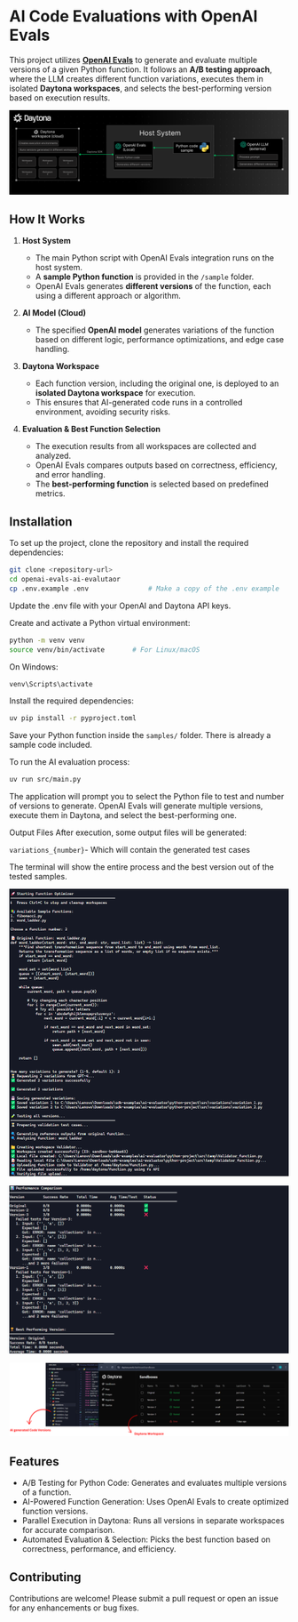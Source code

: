 # AI Code Evaluations with OpenAI Evals

This project utilizes **[OpenAI Evals](https://github.com/openai/evals)** to generate and evaluate multiple versions of a given Python function. It follows an **A/B testing approach**, where the LLM creates different function variations, executes them in isolated **Daytona workspaces**, and selects the best-performing version based on execution results.

![Architecture Diagram](docs/assets/architecture-diagram.png)

## How It Works

1. **Host System**
    - The main Python script with OpenAI Evals integration runs on the host system.
    - A **sample Python function** is provided in the `/sample` folder.
    - OpenAI Evals generates **different versions** of the function, each using a different approach or algorithm.

2. **AI Model (Cloud)**
    - The specified **OpenAI model** generates variations of the function based on different logic, performance optimizations, and edge case handling.

3. **Daytona Workspace**
    - Each function version, including the original one, is deployed to an **isolated Daytona workspace** for execution.
    - This ensures that AI-generated code runs in a controlled environment, avoiding security risks.

4. **Evaluation & Best Function Selection**
    - The execution results from all workspaces are collected and analyzed.
    - OpenAI Evals compares outputs based on correctness, efficiency, and error handling.
    - The **best-performing function** is selected based on predefined metrics.

## Installation

To set up the project, clone the repository and install the required dependencies:

```bash
git clone <repository-url>
cd openai-evals-ai-evalutaor
cp .env.example .env               # Make a copy of the .env example
```

Update the .env file with your OpenAI and Daytona API keys.

Create and activate a Python virtual environment:

```bash
python -m venv venv
source venv/bin/activate       # For Linux/macOS
```

On Windows:

```bash
venv\Scripts\activate
```

Install the required dependencies:

```bash
uv pip install -r pyproject.toml
```

Save your Python function inside the `samples/` folder. There is already a sample code included.

To run the AI evaluation process:

```bash
uv run src/main.py
```

The application will prompt you to select the Python file to test and number of versions to generate. OpenAI Evals will generate multiple versions, execute them in Daytona, and select the best-performing one.

Output Files
After execution, some output files will be generated:

`variations_{number}`- Which will contain the generated test cases

The terminal will show the entire process and the best version out of the tested samples.

![Output Terminal](docs/assets/output-terminal.png)

![Output Terminal 2](docs/assets/output-terminal-2.png)

![Generated code & workspace](docs/assets/generated-versions.png)

## Features

- A/B Testing for Python Code: Generates and evaluates multiple versions of a function.
- AI-Powered Function Generation: Uses OpenAI Evals to create optimized function versions.
- Parallel Execution in Daytona: Runs all versions in separate workspaces for accurate comparison.
- Automated Evaluation & Selection: Picks the best function based on correctness, performance, and efficiency.

## Contributing

Contributions are welcome! Please submit a pull request or open an issue for any enhancements or bug fixes.
